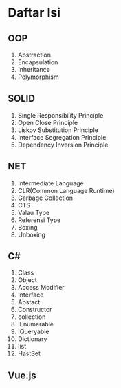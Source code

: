 # Daftar Isi

## OOP

1. Abstraction
2. Encapsulation
3. Inheritance
4. Polymorphism

## SOLID

1. Single Responsibility Principle
2. Open Close Principle
3. Liskov Substitution Principle
4. Interface Segregation Principle
5. Dependency Inversion Principle

## NET

1. Intermediate Language
2. CLR(Common Language Runtime)
3. Garbage Collection
4. CTS
5. Valau Type
6. Referensi Type
7. Boxing
8. Unboxing

## C#

1. Class
2. Object
3. Access Modifier
4. Interface 
5. Abstact
6. Constructor
7. collection
8. IEnumerable
9. IQueryable
10. Dictionary
11. list 
12. HastSet

## Vue.js